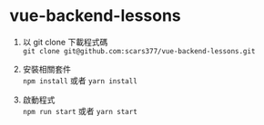 # vue-backend-lessons

1. 以 git clone 下載程式碼  
`git clone git@github.com:scars377/vue-backend-lessons.git`

2. 安裝相關套件  
`npm install` 或者 `yarn install`

3. 啟動程式  
`npm run start` 或者 `yarn start`
